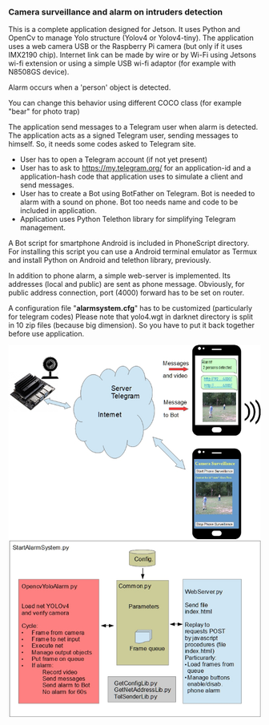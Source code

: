 ### Camera surveillance and alarm on intruders detection 

This is a complete application designed for Jetson. It uses Python and OpenCv to manage Yolo structure (Yolov4 or Yolov4-tiny). The application uses a web camera USB or the Raspberry Pi camera (but only if it uses IMX2190 chip). Internet link can be made by wire or by Wi-Fi using Jetsons wi-fi extension or using a simple USB wi-fi adaptor (for example with N8508GS device).

Alarm occurs when a 'person' object is detected.

You can change this behavior using different COCO class (for example "bear" for photo trap)

The application send messages to a Telegram user when alarm is detected. The application acts as a signed Telegram user, sending messages to himself. So, it needs some codes asked to Telegram site.

- User has to open a Telegram account (if not yet present)
- User has to ask to https://my.telegram.org/  for an application-id and a application-hash code that application uses to simulate a client and send messages.
- User has to create a Bot using BotFather on Telegram. Bot is needed to alarm with a sound on phone.
  Bot too needs name and code to be included in application.
- Application uses Python Telethon library for simplifying Telegram management.

A Bot script for smartphone Android is included in PhoneScript directory. For installing this script you can use a Android terminal emulator as Termux and install Python on Android and telethon library, previously.

In addition to phone alarm, a simple web-server is implemented. Its addresses (local and public) are sent as phone message. Obviously, for public address connection, port (4000) forward has to be set on router.

A configuration file "**alarmsystem.cfg**" has to be customized (particularly for telegram codes)
Please note that yolo4.wgt  in darknet directory is split in 10 zip files (because big dimension). So you have to put it back together before use application.

![Alarm](../../../img/Alarm.jpg)![AlarmSoftware](../../../img/AlarmSoftware.jpg)

